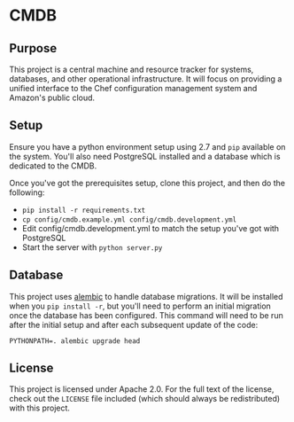 # CMDB

## Purpose
This project is a central machine and resource tracker for systems,
databases,  and other operational infrastructure. It will focus on providing
a unified interface to the Chef configuration management system and Amazon's
public cloud.

## Setup
Ensure you have a python environment setup using 2.7 and `pip` available on the
system. You'll also need PostgreSQL installed and a database which is dedicated
to the CMDB.

Once you've got the prerequisites setup, clone this project, and then do the
following:

* `pip install -r requirements.txt`
* `cp config/cmdb.example.yml config/cmdb.development.yml`
* Edit config/cmdb.development.yml to match the setup you've got with PostgreSQL
* Start the server with `python server.py`

## Database
This project uses [alembic](http://alembic.readthedocs.org/) to handle database
migrations. It will be installed when you `pip install -r`, but you'll need to
perform an initial migration once the database has been configured. This
command will need to be run after the initial setup and after each subsequent
update of the code:

```
PYTHONPATH=. alembic upgrade head
```

## License

This project is licensed under Apache 2.0. For the full text of the license,
check out the `LICENSE` file included (which should always be redistributed)
with this project.
